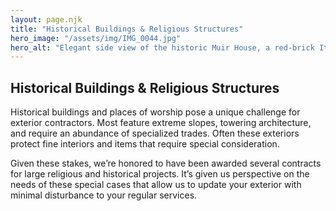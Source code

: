 ```yaml
---
layout: page.njk
title: "Historical Buildings & Religious Structures"
hero_image: "/assets/img/IMG_0044.jpg"
hero_alt: "Elegant side view of the historic Muir House, a red-brick Italianate structure with white trim and ornate brackets installed under the soffits of a newly installed roof. The building features arched windows, a white wooden back porch, and a brick driveway lightly dusted with snow. The preserved structure sits surrounded by leafless winter trees, in front of a dim, sunsetting sky."
---
```


## Historical Buildings & Religious Structures

Historical buildings and places of worship pose a unique challenge for exterior contractors. Most feature extreme slopes, towering architecture, and require an abundance of specialized trades. Often these exteriors protect fine interiors and items that require special consideration.

Given these stakes, we’re honored to have been awarded several contracts for large religious and historical projects. It’s given us perspective on the needs of these special cases that allow us to update your exterior with minimal disturbance to your regular services.
